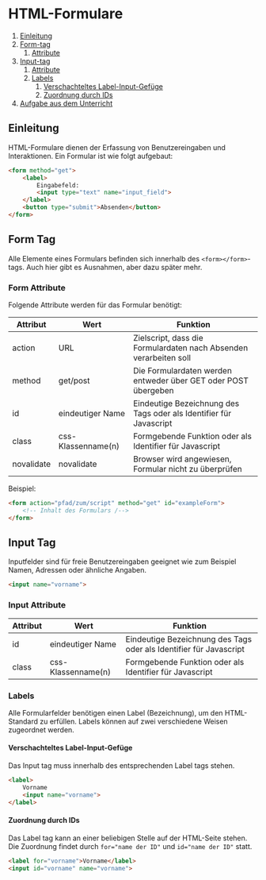 # HTML-Formulare

1. [Einleitung](#einleitung)
2. [Form-tag](#form-tag)
   1. [Attribute](#form-attribute)
3. [Input-tag](#input-tag)
   1. [Attribute](#input-attribute)
   2. [Labels](#labels)
      1. [Verschachteltes Label-Input-Gefüge](#verschachteltes-label-input-gefge)
      2. [Zuordnung durch IDs](#zuordnung-durch-ids)
4. [Aufgabe aus dem Unterricht](form2.php)

## Einleitung
HTML-Formulare dienen der Erfassung von Benutzereingaben und Interaktionen.
Ein Formular ist wie folgt aufgebaut:

````html
<form method="get">
    <label>
        Eingabefeld:
        <input type="text" name="input_field">
    </label>
    <button type="submit">Absenden</button>
</form>
````

## Form Tag
Alle Elemente eines Formulars befinden sich innerhalb des ````<form></form>````-tags. Auch hier gibt es Ausnahmen,
aber dazu später mehr.

### Form Attribute
Folgende Attribute werden für das Formular benötigt:

| Attribut | Wert | Funktion |
|---|---|---|
|action|URL|Zielscript, dass die Formulardaten nach Absenden verarbeiten soll|
|method|get/post|Die Formulardaten werden entweder über GET oder POST übergeben|
|id|eindeutiger Name|Eindeutige Bezeichnung des Tags oder als Identifier für Javascript|
|class|css-Klassenname(n)|Formgebende Funktion oder als Identifier für Javascript|
|novalidate|novalidate|Browser wird angewiesen, Formular nicht zu überprüfen|

Beispiel:
````html
<form action="pfad/zum/script" method="get" id="exampleForm">
    <!-- Inhalt des Formulars /-->
</form>
````

## Input Tag
Inputfelder sind für freie Benutzereingaben geeignet wie zum Beispiel Namen, Adressen oder ähnliche Angaben.
````html
<input name="vorname">
````

### Input Attribute
| Attribut | Wert | Funktion |
|---|---|---|
|id|eindeutiger Name|Eindeutige Bezeichnung des Tags oder als Identifier für Javascript|
|class|css-Klassenname(n)|Formgebende Funktion oder als Identifier für Javascript|

### Labels
Alle Formularfelder benötigen einen Label (Bezeichnung), um den HTML-Standard zu erfüllen.
Labels können auf zwei verschiedene Weisen zugeordnet werden.

#### Verschachteltes Label-Input-Gefüge
Das Input tag muss innerhalb des entsprechenden Label tags stehen.
````html
<label>
    Vorname
    <input name="vorname">
</label>
````

#### Zuordnung durch IDs
Das Label tag kann an einer beliebigen Stelle auf der HTML-Seite stehen. Die Zuordnung
findet durch ``for="name der ID"`` und ``id="name der ID"`` statt.
````html
<label for="vorname">Vorname</label>
<input id="vorname" name="vorname">
````
